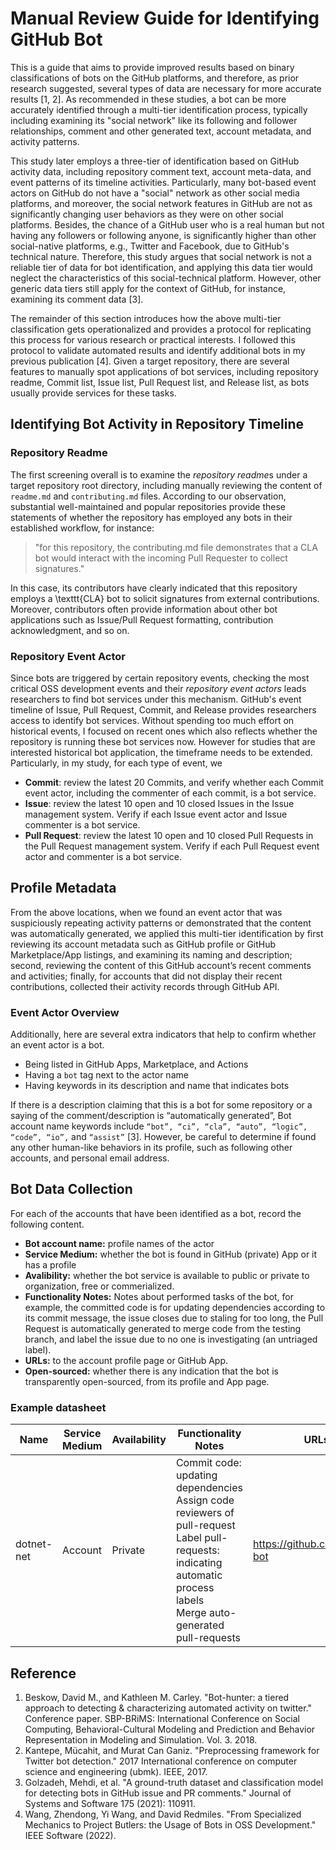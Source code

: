 # Manual Review Guide for Identifying GitHub Bot

This is a guide that aims to provide improved results based on binary classifications of bots on the GitHub platforms, and therefore, as prior research suggested, several types of data are necessary for more accurate results [1, 2].  As recommended in these studies, a bot can be more accurately identified through a multi-tier identification process, typically including examining its "social network" like its following and follower relationships, comment and other generated text, account metadata, and activity patterns.

This study later employs a three-tier of identification based on GitHub activity data, including repository comment text, account meta-data, and event patterns of its timeline activities. Particularly, many bot-based event actors on GitHub do not have a "social" network as other social media platforms, and moreover, the social network features in GitHub are not as significantly changing user behaviors as they were on other social platforms. Besides, the chance of a GitHub user who is a real human but not having any followers or following anyone, is significantly higher than other social-native platforms, e.g., Twitter and Facebook, due to GitHub's technical nature. Therefore, this study argues that social network is not a reliable tier of data for bot identification, and applying this data tier would neglect the characteristics of this social-technical platform. However, other generic data tiers still apply for the context of GitHub, for instance, examining its comment data [3].

The remainder of this section introduces how the above multi-tier classification gets operationalized and provides a protocol for replicating this process for various research or practical interests. I followed this protocol to validate automated results and identify additional bots in my previous publication [4]. Given a target repository, there are several features to manually spot applications of bot services, including repository readme, Commit list, Issue list, Pull Request list, and Release list, as bots usually provide services for these tasks.

## Identifying Bot Activity in Repository Timeline

### Repository Readme

The first screening overall is to examine the *repository readme*s under a target repository root directory, including manually reviewing the content of `readme.md` and `contributing.md` files. According to our observation, substantial well-maintained and popular repositories provide these statements of whether the repository has employed any bots in their established workflow, for instance:

> "for this repository, the contributing.md file demonstrates that a CLA bot would interact with the incoming Pull Requester to collect signatures." 

In this case, its contributors have clearly indicated that this repository employs a \texttt{CLA} bot to solicit signatures from external contributions. Moreover, contributors often provide information about other bot applications such as Issue/Pull Request formatting, contribution acknowledgment, and so on.

### Repository Event Actor

Since bots are triggered by certain repository events, checking the most critical OSS development events and their *repository event actors* leads researchers to find bot services under this mechanism. GitHub's event timeline of Issue, Pull Request, Commit, and Release provides researchers access to identify bot services. Without spending too much effort on historical events, I focused on recent ones which also reflects whether the repository is running these bot services now. However for studies that are interested historical bot application, the timeframe needs to be extended. Particularly, in my study, for each type of event, we

- **Commit**: review the latest 20 Commits, and verify whether each Commit event actor, including the commenter of each commit, is a bot service.
- **Issue**: review the latest 10 open and 10 closed Issues in the Issue management system.  Verify if each Issue event actor and Issue commenter is a bot service.
- **Pull Request**: review the latest 10 open and 10 closed Pull Requests in the Pull Request management system. Verify if each Pull Request event actor and commenter is a bot service.

## Profile Metadata

From the above locations, when we found an event actor that was suspiciously repeating activity patterns or demonstrated that the content was automatically generated, we applied this multi-tier identification by first reviewing its account metadata such as GitHub profile or GitHub Marketplace/App listings, and examining its naming and description; second, reviewing the content of this GitHub account’s recent comments and activities; finally, for accounts that did not display their recent contributions, collected their activity records through GitHub API.

### Event Actor Overview

Additionally, here are several extra indicators that help to confirm whether an event actor is a bot.

- Being listed in GitHub Apps, Marketplace, and Actions
- Having a `bot` tag next to the actor name
- Having keywords in its description and name that indicates bots

If there is a description claiming that this is a bot for some repository or a saying of the comment/description is “automatically generated”, 
Bot account name keywords include  `“bot”, “ci”, “cla”, “auto”, “logic”, “code”, “io”,` and `“assist”` [3]. 
However, be careful to determine if found any other human-like behaviors in its profile, such as following other accounts, and personal email address.

## Bot Data Collection
For each of the accounts that have been identified as a bot, record the following content.
- **Bot account name:** profile names of the actor
- **Service Medium:** whether the bot is found in GitHub (private) App or it has a profile
- **Avalibility:** whether the bot service is available to public or private to organization, free or commerialized.
- **Functionality Notes:** Notes about performed tasks of the bot, for example, the committed code is for updating dependencies according to its commit message, the issue closes due to staling for too long, the Pull Request is automatically generated to merge code from the testing branch, and label the issue due to no one is investigating (an untriaged label).
- **URLs:** to the account profile page or GitHub App.
- **Open-sourced:** whether there is any indication that the bot is transparently open-sourced, from its profile and App page.

### Example datasheet
| Name       | Service Medium | Availability | Functionality Notes                                                                                                                                                  | URLs                          | Open-sourced | Remarks |
|------------|----------------|--------------|----------------------------------------------------------------------------------------------------------------------------------------------------------------------|-------------------------------|--------------|---------|
| dotnet-net | Account        | Private      | Commit code: updating dependencies <br> Assign code reviewers of pull-request <br> Label pull-requests: indicating automatic process labels <br> Merge auto-generated pull-requests | https://github.com/dotnet-bot | No           |         |



## Reference

1. Beskow, David M., and Kathleen M. Carley. "Bot-hunter: a tiered approach to detecting & characterizing automated activity on twitter." Conference paper. SBP-BRiMS: International Conference on Social Computing, Behavioral-Cultural Modeling and Prediction and Behavior Representation in Modeling and Simulation. Vol. 3. 2018.
2. Kantepe, Mücahit, and Murat Can Ganiz. "Preprocessing framework for Twitter bot detection." 2017 International conference on computer science and engineering (ubmk). IEEE, 2017.
3. Golzadeh, Mehdi, et al. "A ground-truth dataset and classification model for detecting bots in GitHub issue and PR comments." Journal of Systems and Software 175 (2021): 110911.
4. Wang, Zhendong, Yi Wang, and David Redmiles. "From Specialized Mechanics to Project Butlers: the Usage of Bots in OSS Development." IEEE Software (2022).
